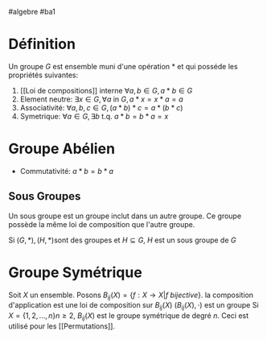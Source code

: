 #algebre #ba1 
# Définition
Un groupe $G$ est ensemble muni d'une opération $*$ et qui posséde les propriétés suivantes:
1) [[Loi de compositions]] interne $\forall a,b \in G, a*b\in G$
2)  Element neutre: $\exists x \in G, \forall a$ in $G, a*x=x*a=a$
3)  Associativité: $\forall a,b,c\in G,(a*b)*c=a*(b*c)$
4)  Symetrique: $\forall a\in G,\exists b$ t.q. $a*b=b*a=x$
# Groupe Abélien
- Commutativité: $a*b=b*a$
## Sous Groupes
Un sous groupe est un groupe inclut dans un autre groupe. Ce groupe possède la même loi de composition que l'autre groupe.

Si $(G,\ast),(H,\ast)$sont des groupes et $H \subseteq G$, $H$ est un sous groupe de $G$
# Groupe Symétrique
Soit $X$ un ensemble.
Posons $B_{ij}(X)=\{f:X\to X| f\ bijective\}$.
la composition d'application est une loi de composition sur $B_{ij}(X)$
$(B_{ij}(X),\cdot)$ est un groupe
Si $X=\{1,2,...,n\}n\geq 2$, $B_{ij}(X)$ est le groupe symétrique de degré $n$.
Ceci est utilisé pour les [[Permutations]].

